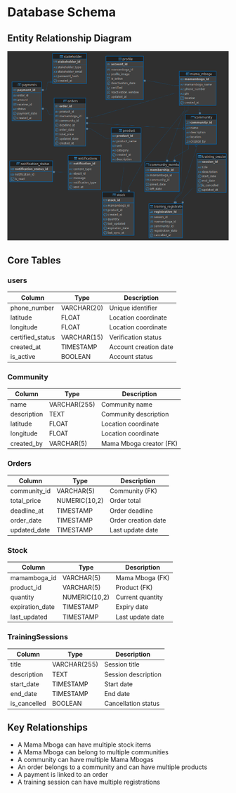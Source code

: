 # Database Schema

## Entity Relationship Diagram
![ERD](../images/erd-%20tujijenge_system.png)

## Core Tables

### users
| Column | Type | Description |
|--------|------|-------------|
| phone_number | VARCHAR(20) | Unique identifier |
| latitude | FLOAT | Location coordinate |
| longitude | FLOAT | Location coordinate |
| certified_status | VARCHAR(15) | Verification status |
| created_at | TIMESTAMP | Account creation date |
| is_active | BOOLEAN | Account status |

### Community
| Column | Type | Description |
|--------|------|-------------|
| name | VARCHAR(255) | Community name |
| description | TEXT | Community description |
| latitude | FLOAT | Location coordinate |
| longitude | FLOAT | Location coordinate |
| created_by | VARCHAR(5) | Mama Mboga creator (FK) |

### Orders
| Column | Type | Description |
|--------|------|-------------|
| community_id | VARCHAR(5) | Community (FK) |
| total_price | NUMERIC(10,2) | Order total |
| deadline_at | TIMESTAMP | Order deadline |
| order_date | TIMESTAMP | Order creation date |
| updated_date | TIMESTAMP | Last update date |

### Stock
| Column | Type | Description |
|--------|------|-------------|
| mamamboga_id | VARCHAR(5) | Mama Mboga (FK) |
| product_id | VARCHAR(5) | Product (FK) |
| quantity | NUMERIC(10,2) | Current quantity |
| expiration_date | TIMESTAMP | Expiry date |
| last_updated | TIMESTAMP | Last update date |

### TrainingSessions
| Column | Type | Description |
|--------|------|-------------|
| title | VARCHAR(255) | Session title |
| description | TEXT | Session description |
| start_date | TIMESTAMP | Start date |
| end_date | TIMESTAMP | End date |
| is_cancelled | BOOLEAN | Cancellation status |

## Key Relationships
- A Mama Mboga can have multiple stock items
- A Mama Mboga can belong to multiple communities
- A community can have multiple Mama Mbogas
- An order belongs to a community and can have multiple products
- A payment is linked to an order
- A training session can have multiple registrations